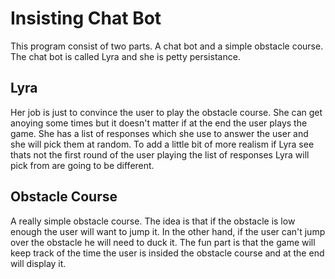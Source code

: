 # Insisting Chat Bot
This program consist of two parts. A chat bot and a simple obstacle course. The chat bot is called Lyra and she is petty persistance.

## Lyra
Her job is just to convince the user to play the obstacle course. She can get anoying some times but it doesn't matter if at the end the user plays the game. She has a list of responses which she use to answer the user and she will pick them at random. To add a little bit of more realism if Lyra see thats not the first round of the user playing the list of responses Lyra will pick from are going to be different.

## Obstacle Course
A really simple obstacle course. The idea is that if the obstacle is low enough the user will want to jump it. In the other hand, if the user can't jump over the obstacle he will need to duck it. The fun part is that the game will keep track of the time the user is insided the obstacle course and at the end will display it.